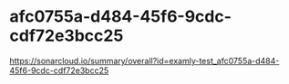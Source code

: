 # afc0755a-d484-45f6-9cdc-cdf72e3bcc25
https://sonarcloud.io/summary/overall?id=examly-test_afc0755a-d484-45f6-9cdc-cdf72e3bcc25
